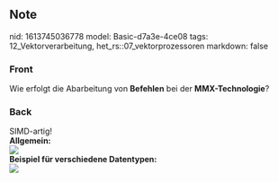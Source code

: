 ## Note
nid: 1613745036778
model: Basic-d7a3e-4ce08
tags: 12_Vektorverarbeitung, het_rs::07_vektorprozessoren
markdown: false

### Front
Wie erfolgt die Abarbeitung von <b>Befehlen</b> bei der
<b>MMX-Technologie</b>?

### Back
<div>
  SIMD-artig!
</div>
<div>
  <b>Allgemein:</b>
</div>
<div><img src=
"paste-321bff76bc7bd3f2252b93c1f6de38a73229a785.jpg"></div>
<div>
  <b>Beispiel für verschiedene Datentypen:</b>
</div>
<div><img src=
"paste-7c098ecb694414c5cf34db0b0a1a36f4b7caa77d.jpg"></div>
